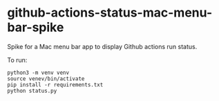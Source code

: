 # github-actions-status-mac-menu-bar-spike

Spike for a Mac menu bar app to display Github actions run status.

To run:

    python3 -m venv venv
    source venev/bin/activate
    pip install -r requirements.txt
    python status.py